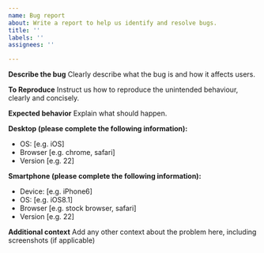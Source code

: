 ```yaml
---
name: Bug report
about: Write a report to help us identify and resolve bugs.
title: ''
labels: ''
assignees: ''

---
```


**Describe the bug**
Clearly describe what the bug is and how it affects users.

**To Reproduce**
Instruct us how to reproduce the unintended behaviour, clearly and concisely.

**Expected behavior**
Explain what should happen.

**Desktop (please complete the following information):**
 - OS: [e.g. iOS]
 - Browser [e.g. chrome, safari]
 - Version [e.g. 22]

**Smartphone (please complete the following information):**
 - Device: [e.g. iPhone6]
 - OS: [e.g. iOS8.1]
 - Browser [e.g. stock browser, safari]
 - Version [e.g. 22]

**Additional context**
Add any other context about the problem here, including screenshots (if applicable)
